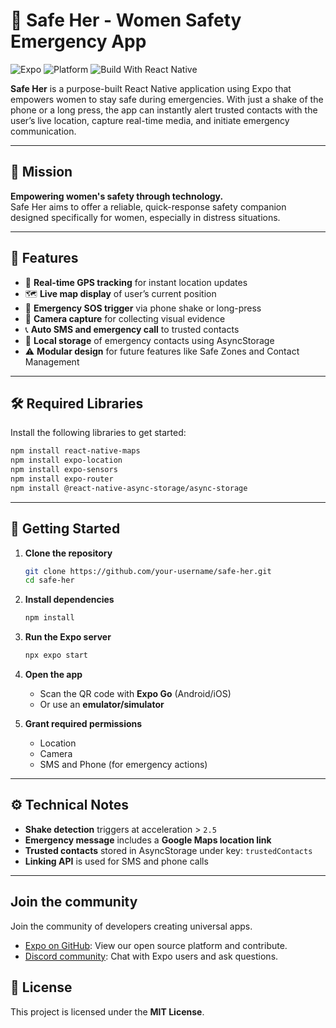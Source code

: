 # 🚨 Safe Her - Women Safety Emergency App

![Expo](https://img.shields.io/badge/Expo-48C9B0?logo=expo&logoColor=white)
![Platform](https://img.shields.io/badge/Platform-Android%20%7C%20iOS-blue)
![Build With React Native](https://img.shields.io/badge/Built%20With-React%20Native-61DAFB?logo=react)

**Safe Her** is a purpose-built React Native application using Expo that empowers women to stay safe during emergencies. With just a shake of the phone or a long press, the app can instantly alert trusted contacts with the user’s live location, capture real-time media, and initiate emergency communication.

---

## 🌟 Mission

**Empowering women's safety through technology.**  
Safe Her aims to offer a reliable, quick-response safety companion designed specifically for women, especially in distress situations.

---

## 📱 Features

- 📍 **Real-time GPS tracking** for instant location updates  
- 🗺️ **Live map display** of user’s current position  
- 🚨 **Emergency SOS trigger** via phone shake or long-press  
- 📸 **Camera capture** for collecting visual evidence  
- 📞 **Auto SMS and emergency call** to trusted contacts  
- 💾 **Local storage** of emergency contacts using AsyncStorage  
- ⚠️ **Modular design** for future features like Safe Zones and Contact Management

---

## 🛠 Required Libraries

Install the following libraries to get started:

```bash
npm install react-native-maps
npm install expo-location
npm install expo-sensors
npm install expo-router
npm install @react-native-async-storage/async-storage
```

---

## 🚀 Getting Started

1. **Clone the repository**
   ```bash
   git clone https://github.com/your-username/safe-her.git
   cd safe-her
   ```

2. **Install dependencies**
   ```bash
   npm install
   ```

3. **Run the Expo server**
   ```bash
   npx expo start
   ```

4. **Open the app**
   - Scan the QR code with **Expo Go** (Android/iOS)
   - Or use an **emulator/simulator**

5. **Grant required permissions**
   - Location  
   - Camera  
   - SMS and Phone (for emergency actions)

---

## ⚙️ Technical Notes

- **Shake detection** triggers at acceleration > `2.5`
- **Emergency message** includes a **Google Maps location link**
- **Trusted contacts** stored in AsyncStorage under key: `trustedContacts`
- **Linking API** is used for SMS and phone calls

---

## Join the community

Join the community of developers creating universal apps.

- [Expo on GitHub](https://github.com/expo/expo): View our open source platform and contribute.
- [Discord community](https://chat.expo.dev): Chat with Expo users and ask questions.


## 📄 License

This project is licensed under the **MIT License**.
